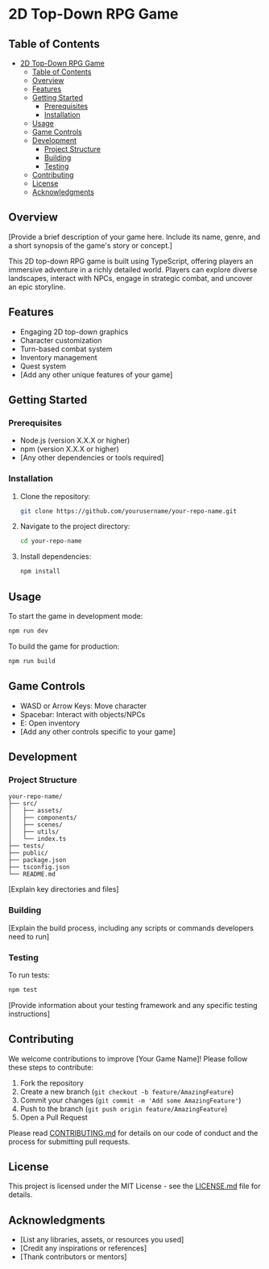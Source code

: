 # 2D Top-Down RPG Game

## Table of Contents

- [2D Top-Down RPG Game](#2d-top-down-rpg-game)
  - [Table of Contents](#table-of-contents)
  - [Overview](#overview)
  - [Features](#features)
  - [Getting Started](#getting-started)
    - [Prerequisites](#prerequisites)
    - [Installation](#installation)
  - [Usage](#usage)
  - [Game Controls](#game-controls)
  - [Development](#development)
    - [Project Structure](#project-structure)
    - [Building](#building)
    - [Testing](#testing)
  - [Contributing](#contributing)
  - [License](#license)
  - [Acknowledgments](#acknowledgments)

## Overview

[Provide a brief description of your game here. Include its name, genre, and a short synopsis of the game's story or concept.]

This 2D top-down RPG game is built using TypeScript, offering players an immersive adventure in a richly detailed world. Players can explore diverse landscapes, interact with NPCs, engage in strategic combat, and uncover an epic storyline.

## Features

- Engaging 2D top-down graphics
- Character customization
- Turn-based combat system
- Inventory management
- Quest system
- [Add any other unique features of your game]

## Getting Started

### Prerequisites

- Node.js (version X.X.X or higher)
- npm (version X.X.X or higher)
- [Any other dependencies or tools required]

### Installation

1. Clone the repository:

   ```sh
   git clone https://github.com/yourusername/your-repo-name.git
   ```

2. Navigate to the project directory:

   ```sh
   cd your-repo-name
   ```

3. Install dependencies:

   ```sh
   npm install
   ```

## Usage

To start the game in development mode:

```sh
npm run dev
```

To build the game for production:

```sh
npm run build
```

## Game Controls

- WASD or Arrow Keys: Move character
- Spacebar: Interact with objects/NPCs
- E: Open inventory
- [Add any other controls specific to your game]

## Development

### Project Structure

```plaintext
your-repo-name/
├── src/
│   ├── assets/
│   ├── components/
│   ├── scenes/
│   ├── utils/
│   └── index.ts
├── tests/
├── public/
├── package.json
├── tsconfig.json
└── README.md
```

[Explain key directories and files]

### Building

[Explain the build process, including any scripts or commands developers need to run]

### Testing

To run tests:

```sh
npm test
```

[Provide information about your testing framework and any specific testing instructions]

## Contributing

We welcome contributions to improve [Your Game Name]! Please follow these steps to contribute:

1. Fork the repository
2. Create a new branch (`git checkout -b feature/AmazingFeature`)
3. Commit your changes (`git commit -m 'Add some AmazingFeature'`)
4. Push to the branch (`git push origin feature/AmazingFeature`)
5. Open a Pull Request

Please read [CONTRIBUTING.md](CONTRIBUTING.md) for details on our code of conduct and the process for submitting pull requests.

## License

This project is licensed under the MIT License - see the [LICENSE.md](LICENSE.md) file for details.

## Acknowledgments

- [List any libraries, assets, or resources you used]
- [Credit any inspirations or references]
- [Thank contributors or mentors]

